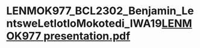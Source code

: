 # LENMOK977_BCL2302_Benjamin_LentsweLetlotloMokotedi_IWA19[LENMOK977 presentation.pdf](https://github.com/LentsweLetlotloMokotedi/LENMOK977_BCL2302_Benjamin_LentsweLetlotloMokotedi_IWA19/files/11439875/LENMOK977.presentation.pdf)
